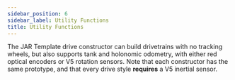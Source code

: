 ```yaml
---
sidebar_position: 6
sidebar_label: Utility Functions
title: Utility Functions
---
```


The JAR Template drive constructor can build drivetrains with no tracking wheels, but also supports tank and holonomic odometry, with either red optical encoders or V5 rotation sensors. Note that each constructor has the same prototype, and that every drive style **requires** a V5 inertial sensor.